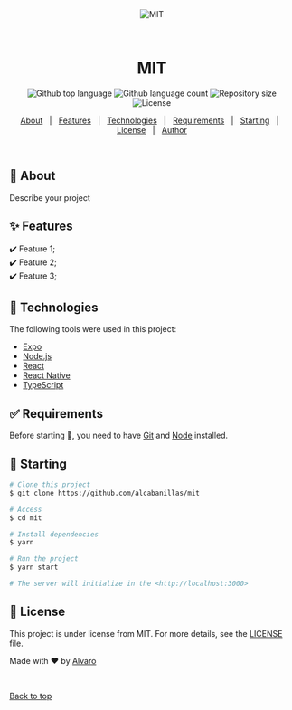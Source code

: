 <div align="center" id="top"> 
  <img src="./.github/app.gif" alt="MIT" />

  &#xa0;

  <!-- <a href="https://mit.netlify.app">Demo</a> -->
</div>

<h1 align="center">MIT</h1>

<p align="center">
  <img alt="Github top language" src="https://img.shields.io/github/languages/top/alcabanillas/mit?color=56BEB8">

  <img alt="Github language count" src="https://img.shields.io/github/languages/count/alcabanillas/mit?color=56BEB8">

  <img alt="Repository size" src="https://img.shields.io/github/repo-size/alcabanillas/mit?color=56BEB8">

  <img alt="License" src="https://img.shields.io/github/license/alcabanillas/mit?color=56BEB8">

  <!-- <img alt="Github issues" src="https://img.shields.io/github/issues/alcabanillas/mit?color=56BEB8" /> -->

  <!-- <img alt="Github forks" src="https://img.shields.io/github/forks/alcabanillas/mit?color=56BEB8" /> -->

  <!-- <img alt="Github stars" src="https://img.shields.io/github/stars/alcabanillas/mit?color=56BEB8" /> -->
</p>

<!-- Status -->

<!-- <h4 align="center"> 
	🚧  MIT 🚀 Under construction...  🚧
</h4> 

<hr> -->

<p align="center">
  <a href="#dart-about">About</a> &#xa0; | &#xa0; 
  <a href="#sparkles-features">Features</a> &#xa0; | &#xa0;
  <a href="#rocket-technologies">Technologies</a> &#xa0; | &#xa0;
  <a href="#white_check_mark-requirements">Requirements</a> &#xa0; | &#xa0;
  <a href="#checkered_flag-starting">Starting</a> &#xa0; | &#xa0;
  <a href="#memo-license">License</a> &#xa0; | &#xa0;
  <a href="https://github.com/alcabanillas" target="_blank">Author</a>
</p>

<br>

## :dart: About ##

Describe your project

## :sparkles: Features ##

:heavy_check_mark: Feature 1;\
:heavy_check_mark: Feature 2;\
:heavy_check_mark: Feature 3;

## :rocket: Technologies ##

The following tools were used in this project:

- [Expo](https://expo.io/)
- [Node.js](https://nodejs.org/en/)
- [React](https://pt-br.reactjs.org/)
- [React Native](https://reactnative.dev/)
- [TypeScript](https://www.typescriptlang.org/)

## :white_check_mark: Requirements ##

Before starting :checkered_flag:, you need to have [Git](https://git-scm.com) and [Node](https://nodejs.org/en/) installed.

## :checkered_flag: Starting ##

```bash
# Clone this project
$ git clone https://github.com/alcabanillas/mit

# Access
$ cd mit

# Install dependencies
$ yarn

# Run the project
$ yarn start

# The server will initialize in the <http://localhost:3000>
```

## :memo: License ##

This project is under license from MIT. For more details, see the [LICENSE](LICENSE.md) file.


Made with :heart: by <a href="https://github.com/alcabanillas" target="_blank">Alvaro</a>

&#xa0;

<a href="#top">Back to top</a>
